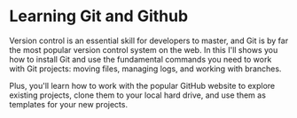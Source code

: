 # Learning Git and Github

Version control is an essential skill for developers to master, and Git is by far the most popular version control system on the web. In this I'll shows you how to install Git and use the fundamental commands you need to work with Git projects: moving files, managing logs, and working with branches.

Plus, you'll learn how to work with the popular GitHub website to explore existing projects, clone them to your local hard drive, and use them as templates for your new projects.
